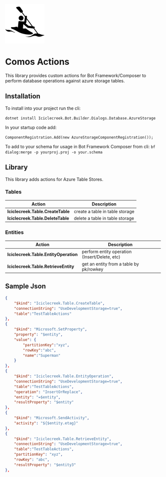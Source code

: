 ![icon](../../../icon.png)

# Comos Actions
This library provides custom actions for Bot Framework/Composer to perform database operations against azure storage tables.

## Installation
To install into your project run the cli:

```dotnet install Iciclecreek.Bot.Builder.Dialogs.Database.AzureStorage```

In your startup code add:

```ComponentRegistration.Add(new AzureStorageComponentRegistration());```

To add to your schema for usage in Bot Framework Composer from cli:
```bf dialog:merge -p yourproj.proj -o your.schema```

## Library
This library adds actions for Azure Table Stores.

### Tables
| Action                            | Description                     |
|-----------------------------------|---------------------------------|
| **Iciclecreek.Table.CreateTable** | create a table in table storage |
| **Iciclecreek.Table.DeleteTable** | delete a table in table storage |

### Entities
| Action                                | Description                                   |
|---------------------------------------|-----------------------------------------------|
| **Iciclecreek.Table.EntityOperation** | perform entity operation (Insert/Delete, etc) |
| **Iciclecreek.Table.RetrieveEntity**  | get an entity from a table by pk/rowkey       |

## Sample Json

```json
{
    "$kind": "Iciclecreek.Table.CreateTable",
    "connectionString": "UseDevelopmentStorage=true",
    "table":"TestTableActions"
},
{
    "$kind": "Microsoft.SetProperty",
    "property": "$entity",
    "value": {
        "partitionKey":"xyz",
        "rowKey":"abc",
        "name":"Superman"
    }
},
{
    "$kind": "Iciclecreek.Table.EntityOperation",
    "connectionString": "UseDevelopmentStorage=true",
    "table":"TestTableActions",
    "operation": "InsertOrReplace",
    "entity": "=$entity",
    "resultProperty": "$entity"
},
{
    "$kind": "Microsoft.SendActivity",
    "activity": "${$entity.etag}"
},
{
    "$kind": "Iciclecreek.Table.RetrieveEntity",
    "connectionString": "UseDevelopmentStorage=true",
    "table":"TestTableActions",
    "partitionKey": "xyz",
    "rowKey": "abc",
    "resultProperty": "$entity3"
},
```
